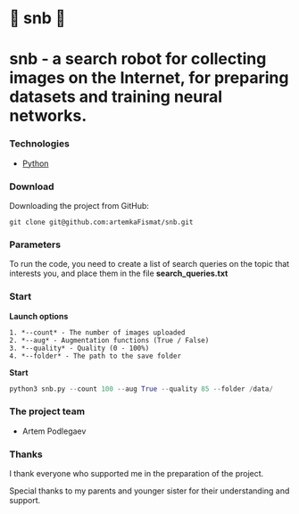 # 🌟 snb 🌟
# snb - a search robot for collecting images on the Internet, for preparing datasets and training neural networks.

### Technologies
- [Python](https://www.python.org)

### Download
Downloading the project from GitHub:
``` git
git clone git@github.com:artemkaFismat/snb.git
```
### Parameters
To run the code, you need to create a list of search queries on the topic that interests you, and place them in the file **search_queries.txt**
### Start
  **Launch options**
  ``` parametrs
  1. *--count* - The number of images uploaded
  2. *--aug* - Augmentation functions (True / False)
  3. *--quality* - Quality (0 - 100%)
  4. *--folder* - The path to the save folder
  ```
  **Start**
  ``` Python
  python3 snb.py --count 100 --aug True --quality 85 --folder /data/
  ```
### The project team 

- Artem Podlegaev

### Thanks
I thank everyone who supported me in the preparation of the project.

Special thanks to my parents and younger sister for their understanding and support.


